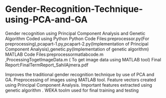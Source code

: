 # Gender-Recognition-Technique-using-PCA-and-GA
Gender recognition using Principal Component Analysis and Genetic Algorithm
Coded using Python
Python Code Files:preprocessor.py(For preprocessing),pcapart-1.py,pcapart-2.py(Implementation of Principal Component Analysis),genetic.py(Implementation of genetic algorithm)
MATLAB Code Files:preprocessormatlabcode.m ,ProcessingTogetImageData.m ( To get image data using MATLAB tool)
Final Report:FinalTermReport_SahilAjmera.pdf

Improves the traditional gender recognition technique by use of PCA and GA. Preprocessing of images using MATLAB tool. Feature vectors created using Principal Component Analysis. Important features extracted using genetic algorithm . WEKA toolm used for final training and testing
